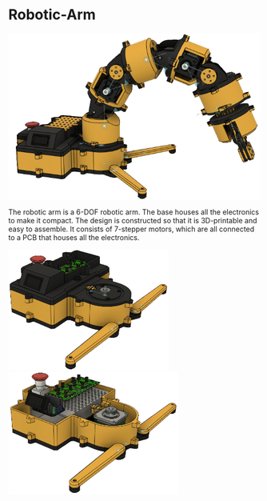 # Robotic-Arm

<p align="center">
  <img src="Images/Assembly.png">
</p>

The robotic arm is a 6-DOF robotic arm. The base houses all the electronics to make it compact. The design is constructed so that it is 3D-printable and easy to assemble. It consists of 7-stepper motors, which are all connected to a PCB that houses all the electronics.

<p float="center">
  <img src="Images/Base.png" width="320" />
  <img src="Images/BaseLidOff.png" width="340" /> 
</p>
